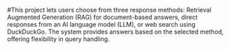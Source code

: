 #This project lets users choose from three response methods: Retrieval Augmented Generation (RAG) for document-based answers, direct responses from an AI language model (LLM), or web search using DuckDuckGo. The system provides answers based on the selected method, offering flexibility in query handling.
